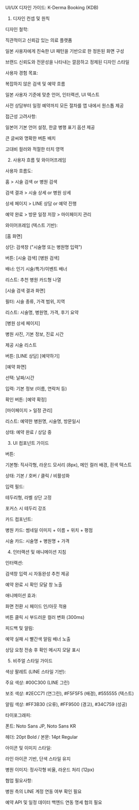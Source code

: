 UI/UX 디자인 가이드: K-Derma Booking (KDB)

1. 디자인 컨셉 및 원칙

디자인 철학:

직관적이고 신뢰감 있는 의료 플랫폼

일본 사용자에게 친숙한 UI 패턴을 기반으로 한 정돈된 화면 구성

브랜드 신뢰도와 전문성을 나타내는 깔끔하고 정제된 디자인 스타일

사용자 경험 목표:

복잡하지 않은 검색 및 예약 흐름

일본 사용자 기준에 맞춘 언어, 인터랙션, UI 텍스트

사전 상담부터 일정 예약까지 모든 절차를 앱 내에서 원스톱 제공

접근성 고려사항:

일본어 기본 언어 설정, 한글 병행 표기 옵션 제공

큰 글씨와 명확한 버튼 배치

고대비 컬러와 적절한 터치 영역

2. 사용자 흐름 및 와이어프레임

사용자 흐름도:

홈 > 시술 검색 or 병원 검색

검색 결과 > 시술 상세 or 병원 상세

상세 페이지 > LINE 상담 or 예약 진행

예약 완료 > 방문 일정 저장 > 마이페이지 관리

와이어프레임 (텍스트 기반):

[홈 화면]

상단: 검색창 ("시술명 또는 병원명 입력")

버튼: [시술 검색] [병원 검색]

배너: 인기 시술/특가/이벤트 배너

리스트: 추천 병원 카드형 나열

[시술 검색 결과 화면]

필터: 시술 종류, 가격 범위, 지역

리스트: 시술명, 병원명, 가격, 후기 요약

[병원 상세 페이지]

병원 사진, 기본 정보, 진료 시간

제공 시술 리스트

버튼: [LINE 상담] [예약하기]

[예약 화면]

선택: 날짜/시간

입력: 기본 정보 (이름, 연락처 등)

확인 버튼: [예약 확정]

[마이페이지 > 일정 관리]

리스트: 예약한 병원명, 시술명, 방문일시

상태: 예약 완료 / 상담 중

3. UI 컴포넌트 가이드

버튼:

기본형: 직사각형, 라운드 모서리 (8px), 메인 컬러 배경, 흰색 텍스트

상태: 기본 / 호버 / 클릭 / 비활성화

입력 필드:

테두리형, 라벨 상단 고정

포커스 시 테두리 강조

카드 컴포넌트:

병원 카드: 썸네일 이미지 + 이름 + 위치 + 평점

시술 카드: 시술명 + 병원명 + 가격

4. 인터랙션 및 애니메이션 지침

인터랙션:

검색창 입력 시 자동완성 추천 제공

예약 완료 시 확인 모달 창 노출

애니메이션 효과:

화면 전환 시 페이드 인/아웃 적용

버튼 클릭 시 부드러운 컬러 변화 (300ms)

피드백 및 알림:

예약 실패 시 빨간색 알림 배너 노출

상담 요청 전송 후 확인 메시지 모달 표시

5. 비주얼 스타일 가이드

색상 팔레트 (LINE 스타일 기반):

주요 색상: #00C300 (LINE 그린)

보조 색상: #2ECC71 (연그린), #F5F5F5 (배경), #555555 (텍스트)

알림 색상: #FF3B30 (오류), #FF9500 (경고), #34C759 (성공)

타이포그래피:

폰트: Noto Sans JP, Noto Sans KR

헤더: 20pt Bold / 본문: 14pt Regular

아이콘 및 이미지 스타일:

라인 아이콘 기반, 단색 스타일 유지

병원 이미지: 정사각형 비율, 라운드 처리 (12px)

협업 필요사항:

병원 측의 LINE 계정 연동 여부 확인 필요

예약 API 및 일정 데이터 백엔드 연동 명세 협의 필요

